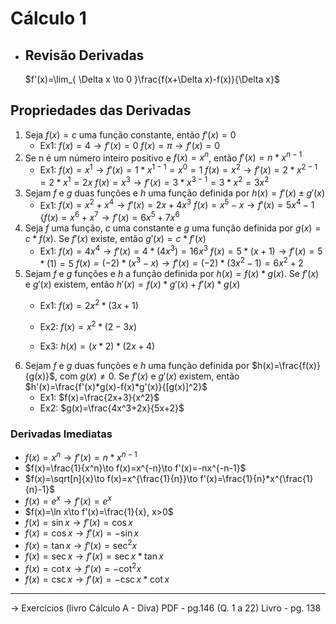 # Cálculo 1

- ## Revisão Derivadas

	$f'(x)=\lim_{ \Delta x \to 0 }\frac{f(x+\Delta x)-f(x)}{\Delta x}$
## Propriedades das Derivadas

1. Seja $f(x) = c$ uma função constante, então $f'(x)= 0$
	- Ex1:  $f(x)=4\to f'(x)=0$
		 $f(x)=\pi\to f'(x)=0$
2. Se n é um número inteiro positivo e $f(x)=x^n$, então $f'(x)=n*x^{n-1}$ 
	- Ex1: $f(x)=x^1\to f'(x)=1*x^{{1-1}}=x^0=1$
		 $f(x)=x^2\to f'(x)=2*x^{{2-1}}=2*x^1=2x$
		 $f(x)=x^3\to f'(x)=3*x^{{3-1}}=3*x^2=3x^2$
3. Sejam $f$ e $g$ duas funções e $h$ uma função definida por $h(x)=f'(x)\pm g'(x)$
	- Ex1: $f(x)=x^2+x^4\to f'(x)=2x+4x^3$
		 $f(x)=x^5-x\to f'(x)=5x^4-1$
		 {$f(x)=x^6+x^7\to f'(x)=6x^5+7x^6$
4. Seja $f$ uma função, $c$ uma constante e $g$ uma função definida por $g(x)=c*f(x)$. Se $f'(x)$ existe, então $g'(x)=c*f'(x)$
	- Ex1: $f(x)=4x^4\to f'(x)=4*(4x^3)=16x^3$
		 $f(x)=5*(x+1)\to f'(x)=5*(1)=5$
		 $f(x)=(-2)*(x^3-x)\to f'(x)=(-2)*(3x^2-1)=6x^2+2$
5. Sejam $f$ e $g$ funções e $h$ a função definida por $h(x)=f(x)*g(x)$. Se $f'(x)$ e $g'(x)$ existem, então $h'(x)=f(x)*g'(x)+f'(x)*g(x)$
	- Ex1: $f(x)=2x^2*(3x+1)$
		 
	- Ex2: $f(x)=x^2*(2-3x)$
	- Ex3: $h(x)=(x*2)*(2x+4)$
6. Sejam $f$ e $g$ duas funções e $h$ uma função definida por $h(x)=\frac{f(x)}{g(x)}$, com $g(x)\neq0$. Se $f'(x)$ e $g'(x)$ existem, então $h'(x)=\frac{f'(x)*g(x)-f(x)*g'(x)}{[g(x)]^2}$
	- Ex1: $f(x)=\frac{2x+3}{x^2}$
	- Ex2: $g(x)=\frac{4x^3+2x}{5x+2}$

### Derivadas Imediatas

- $f(x)=x^n\to f'(x)=n*x^{n-1}$
- $f(x)=\frac{1}{x^n}\to f(x)=x^{-n}\to f'(x)=-nx^{-n-1}$
- $f(x)=\sqrt[n]{x}\to f(x)=x^{\frac{1}{n}}\to f'(x)=\frac{1}{n}*x^{\frac{1}{n}-1}$
- $f(x)=e^x\to f'(x)=e^x$
- $f(x)=\ln x\to f'(x)=\frac{1}{x}, x>0$
- $f(x)=\sin x\to f'(x)=\cos x$
- $f(x)=\cos x\to f'(x)=-\sin x$
- $f(x)=\tan x\to f'(x)=\sec^2x$
- $f(x)=\sec x\to f'(x)=\sec x*\tan x$
- $f(x)=\cot x\to f'(x)=-\cot^2x$
- $f(x)=\csc x\to f'(x)=-\csc x*\cot x$

---
→ Exercícios (livro Cálculo A - Diva)
	PDF - pg.146 (Q. 1 a 22)
	Livro - pg. 138
